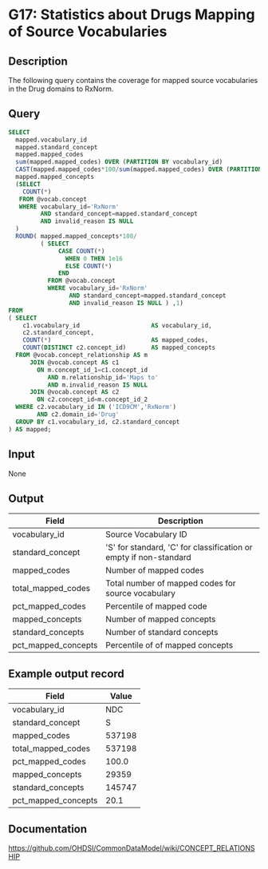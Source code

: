 <!---
Group:general
Name:G17 Statistics about Drugs Mapping of Source Vocabularies
Author:Patrick Ryan
CDM Version: 5.3
-->

# G17: Statistics about Drugs Mapping of Source Vocabularies

## Description
The following query contains the coverage for mapped source vocabularies in the Drug domains to RxNorm.

## Query
```sql
SELECT
  mapped.vocabulary_id                                                                                AS vocabulary_id,
  mapped.standard_concept                                                                             AS standard_concept,
  mapped.mapped_codes                                                                                 AS mapped_codes,
  sum(mapped.mapped_codes) OVER (PARTITION BY vocabulary_id)                                          AS total_mapped_codes,
  CAST(mapped.mapped_codes*100/sum(mapped.mapped_codes) OVER (PARTITION BY vocabulary_id) AS VARCHAR) AS pct_mapped_codes,
  mapped.mapped_concepts                                                                              AS mapped_codes,
  (SELECT 
    COUNT(*)
   FROM @vocab.concept
   WHERE vocabulary_id='RxNorm'
         AND standard_concept=mapped.standard_concept
         AND invalid_reason IS NULL
  )                                                                                                   AS standard_concepts,
  ROUND( mapped.mapped_concepts*100/
         ( SELECT 
              CASE COUNT(*) 
                WHEN 0 THEN 1e16 
                ELSE COUNT(*) 
              END
           FROM @vocab.concept
           WHERE vocabulary_id='RxNorm'
                 AND standard_concept=mapped.standard_concept
                 AND invalid_reason IS NULL ) ,1)                                                     AS pct_mapped_concepts
FROM 
( SELECT
    c1.vocabulary_id                    AS vocabulary_id,
    c2.standard_concept,
    COUNT(*)                            AS mapped_codes,
    COUNT(DISTINCT c2.concept_id)       AS mapped_concepts
  FROM @vocab.concept_relationship AS m
      JOIN @vocab.concept AS c1 
        ON m.concept_id_1=c1.concept_id 
           AND m.relationship_id='Maps to' 
           AND m.invalid_reason IS NULL
      JOIN @vocab.concept AS c2 
        ON c2.concept_id=m.concept_id_2
  WHERE c2.vocabulary_id IN ('ICD9CM','RxNorm') 
        AND c2.domain_id='Drug'
  GROUP BY c1.vocabulary_id, c2.standard_concept
) AS mapped;
```

## Input

None

## Output

| Field |  Description |
| --- | --- |
|  vocabulary_id |  Source Vocabulary ID |
|  standard_concept |  'S' for standard, 'C' for classification or empty if non-standard |
|  mapped_codes |  Number of mapped codes |
|  total_mapped_codes |  Total number of mapped codes for source vocabulary |
|  pct_mapped_codes |  Percentile of mapped code  |
|  mapped_concepts |  Number of mapped concepts  |
|  standard_concepts |  Number of standard concepts  |
|  pct_mapped_concepts |  Percentile of of mapped concepts |

## Example output record

| Field |  Value |
| --- | --- |
|  vocabulary_id |  NDC |
|  standard_concept |  S |
|  mapped_codes |  537198 |
|  total_mapped_codes |  537198 |
|  pct_mapped_codes |  100.0 |
|  mapped_concepts |  29359 |
|  standard_concepts |    145747 |
|  pct_mapped_concepts |  20.1 |

## Documentation
https://github.com/OHDSI/CommonDataModel/wiki/CONCEPT_RELATIONSHIP
